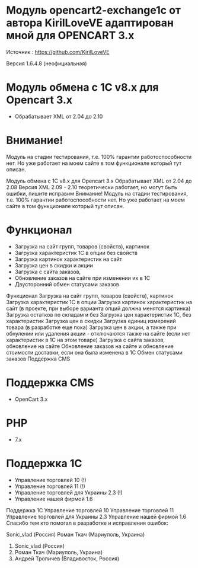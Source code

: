 
   #  Модуль opencart2-exchange1c от автора KirilLoveVE адаптирован мной для OPENCART 3.x
   
   Источник :  https://github.com/KirilLoveVE 
   

Версия 1.6.4.8 (неофициальная)
# Модуль обмена с 1С v8.x для Opencart 3.x
* Обрабатывает XML от 2.04 до 2.10

# Внимание!
Модуль на стадии тестирования, т.е. 100% гарантии работоспособности нет.
Но уже работает на моем сайте в том функционале который тут описан.

Модуль обмена с 1С v8.x для Opencart 3.x
Обрабатывает XML от 2.04 до 2.08
Версия XML 2.09 - 2.10 теоретически работает, но могут быть ошибки, пишите исправим
Внимание!
Модуль на стадии тестирования, т.е. 100% гарантии работоспособности нет. Но уже работает на моем сайте в том функционале который тут описан.
# Функционал
* Загрузка на сайт групп, товаров (свойств), картинок
* Загрузка характеристик 1С в опции без свойств
* Загрузка картинок характеристик на сайт
* Загрузка цен в скидки и акции
* Загрузка с сайта заказов, 
* Обновление заказов на сайте при изменении их в 1С
* Двусторонний обмен статусами заказов

Функционал
Загрузка на сайт групп, товаров (свойств), картинок
Загрузка характеристик 1С в опции
Загрузка картинок характеристик на сайт (в проекте, при выборе варианта опций должна менятся картинка)
Загрузка остатков по складам и без
Загрузка цен характеристик 1С, без характеристик
Загрузка цен в скидки
Загрузка единиц измерений товара (в разработке еще пока)
Загрузка цен в акции, а также при обнулении или удаления акции - отключаются также на сайте (если нет характеристик в 1С на этом товаре)
Загрузка с сайта заказов, обновление на сайте
Обновление заказов на сайте и обновление стоимости доставки, если она была изменена в 1С
Обмен статусами заказов
Поддержка CMS
# Поддержка CMS
* OpenCart 3.х

# PHP
* 7.х

# Поддержка 1С
* Управление торговлей 10 (!)
* Управление торговлей 11 (!)
* Управление торговлей для Украины 2.3 (!)
* Управление нашей фирмой 1.6


Поддержка 1С
Управление торговлей 10
Управление торговлей 11
Управление торговлей для Украины 2.3
Управление нашей фирмой 1.6
Спасибо тем кто помогал в разработке и исправления ошибок:

Sonic_vlad (Россия)
Роман Ткач (Мариуполь, Украина)
1. Sonic_vlad (Россия)
2. Роман Ткач (Мариуполь, Украина)
3. Андрей Тропичев (Владивосток, Россия)
